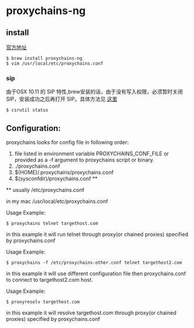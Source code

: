 # proxychains-ng
## install
[官方地址](https://github.com/rofl0r/proxychains-ng)

	$ brew install proxychains-ng
	$ vim /usr/local/etc/proxychains.conf
	
### sip
由于OSX 10.11 的 SIP 特性,brew安装的话，由于没有写入权限，必须暂时关闭 SIP，安装成功之后再打开 SIP。具体方法见 [这里](http://osxdaily.com/2015/10/05/disable-rootless-system-integrity-protection-mac-os-x/)

	$ csrutil status
	
Configuration:
--------------

proxychains looks for config file in following order:

1.	file listed in environment variable PROXYCHAINS_CONF_FILE or
	provided as a -f argument to proxychains script or binary.
2.	./proxychains.conf
3.	$(HOME)/.proxychains/proxychains.conf
4.	$(sysconfdir)/proxychains.conf  **

** usually /etc/proxychains.conf

in my mac /usr/local/etc/proxychains.conf

Usage Example:

	$ proxychains telnet targethost.com

in this example it will run telnet through proxy(or chained proxies)
specified by proxychains.conf

Usage Example:

	$ proxychains -f /etc/proxychains-other.conf telnet targethost2.com

in this example it will use different configuration file then proxychains.conf
to connect to targethost2.com host.

Usage Example:

	$ proxyresolv targethost.com

in this example it will resolve targethost.com through proxy(or chained proxies)
specified by proxychains.conf


